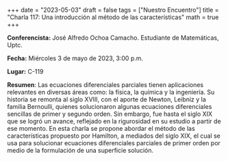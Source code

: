 +++
date  = "2023-05-03"
draft = false
tags  = ["Nuestro Encuentro"]
title = "Charla 117: Una introducción al método de las características"
math  = true
+++


**Conferencista:**  José Alfredo Ochoa Camacho. Estudiante de Matemáticas, Uptc.

**Fecha:** Miércoles 3 de mayo de 2023, 3:00 p.m.

**Lugar:** C-119

**Resumen**: Las ecuaciones diferenciales parciales tienen aplicaciones relevantes en diversas áreas como: la física, la química y la ingeniería. Su historia se remonta al siglo XVIII, con el aporte de Newton, Leibniz y la familia Bernoulli, quienes solucionaron algunas ecuaciones diferenciales sencillas de primer y segundo orden. Sin embargo, fue hasta el siglo XIX que se logró un avance, reflejado en la rigurosidad en su estudio a partir de ese momento. En esta charla se propone abordar el método de las características propuesto por Hamilton, a mediados del siglo XIX, el cual se usa para solucionar ecuaciones diferenciales parciales de primer orden por medio de la formulación de una superficie solución.

